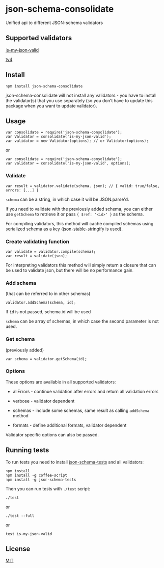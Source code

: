 # json-schema-consolidate

Unified api to different JSON-schema validators


## Supported validators

[is-my-json-valid](https://github.com/mafintosh/is-my-json-valid)

[tv4](https://github.com/geraintluff/tv4)


## Install

```
npm install json-schema-consolidate
```

json-schema-consolidate will not install any validators - you have to install the validator(s) that you use separately (so you don't have to update this package when you want to update validator).


## Usage

```
var consolidate = require('json-schema-consolidate');
var Validator = consolidate('is-my-json-valid');
var validator = new Validator(options); // or Validator(options);
```

or

```
var consolidate = require('json-schema-consolidate');
var validator = consolidate('is-my-json-valid', options);
```


### Validate

```
var result = validator.validate(schema, json); // { valid: true/false, errors: [...] }
```

`schema` can be a string, in which case it will be JSON.parse'd.

If you need to validate with the previously added schema, you can either use `getSchema` to retrieve it or pass `{ $ref: '<id>' }` as the schema.

For compiling validators, this method will cache compiled schemas using serialized schema as a key ([json-stable-stringify](https://github.com/substack/json-stable-stringify) is used).


### Create validating function

```
var validate = validator.compile(schema);
var result = validate(json);
```

For interpreting validators this method will simply return a closure that can be used to validate json, but there will be no performance gain.


### Add schema

(that can be referred to in other schemas)

```
validator.addSchema(schema, id);
```

If `id` is not passed, schema.id will be used

`schema` can be array of schemas, in which case the second parameter is not used.


### Get schema

(previously added)

```
var schema = validator.getSchema(id);
```


### Options

These options are available in all supported validators:

- allErrors - continue validation after errors and return all validation errors

- verbose - validator dependent

- schemas - include some schemas, same result as calling `addSchema` method

- formats - define additional formats, validator dependent


Validator specific options can also be passed.


## Running tests

To run tests you need to install [json-schema-tests](https://github.com/pandastrike/json-schema-tests) and all validators:

```
npm install
npm install -g coffee-script
npm install -g json-schema-tests
```

Then you can run tests with `./test` script:


```
./test
```

or


```
./test --full
```

or


```
test is-my-json-valid
```


## License

[MIT](https://github.com/epoberezkin/json-schema-consolidate/blob/master/LICENSE)
